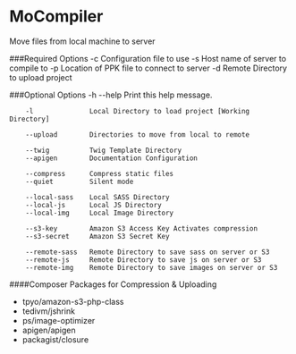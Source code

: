 # MoCompiler
Move files from local machine to server

###Required Options
		-c		Configuration file to use
		-s		Host name of server to compile to
		-p		Location of PPK file to connect to server
		-d		Remote Directory to upload project


###Optional Options
		-h		--help	Print this help message.
	
		-l				Local Directory to load project [Working Directory]
		
		--upload		Directories to move from local to remote

		--twig			Twig Template Directory
		--apigen		Documentation Configuration

		--compress		Compress static files
		--quiet			Silent mode

		--local-sass	Local SASS Directory
		--local-js		Local JS Directory
		--local-img		Local Image Directory

		--s3-key		Amazon S3 Access Key Activates compression
		--s3-secret		Amazon S3 Secret Key

		--remote-sass	Remote Directory to save sass on server or S3
		--remote-js		Remote Directory to save js on server or S3
		--remote-img	Remote Directory to save images on server or S3
		
		
####Composer Packages for Compression & Uploading
* tpyo/amazon-s3-php-class
* tedivm/jshrink
* ps/image-optimizer
* apigen/apigen
* packagist/closure
